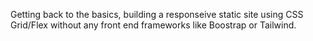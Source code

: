 Getting back to the basics, building a responseive static site using CSS Grid/Flex without any front end frameworks like Boostrap or Tailwind.
